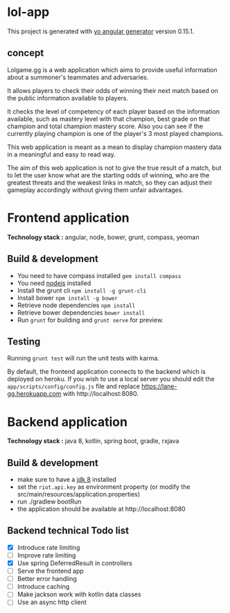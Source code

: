 # lol-app

This project is generated with [yo angular generator](https://github.com/yeoman/generator-angular)
version 0.15.1.

## concept

Lolgame.gg is a web application which aims to provide useful information about a summoner's teammates and adversaries.

It allows players to check their odds of winning their next match based on the public information available to players.

It checks the level of competency of each player based on the information available, such as mastery level with that champion, best grade on that champion and total champion mastery score. Also you can see if the currently playing champion is one of the player's 3 most played champions.

This web application is meant as a mean to display champion mastery data in a meaningful and easy to read way.

The aim of this web application is not to give the true result of a match, but to let the user know what are the starting odds of winning, who are the greatest threats and the weakest links in match, so they can adjust their gameplay accordingly without giving them unfair advantages. 

# Frontend application

**Technology stack :** angular, node, bower, grunt, compass, yeoman

## Build & development
* You need to have compass installed `gem install compass`
* You need [nodejs](https://nodejs.org/en/) installed
* Install the grunt cli `npm install -g grunt-cli`
* Install bower `npm install -g bower`
* Retrieve node dependencies `npm install`
* Retrieve bower dependencies `bower install`
* Run `grunt` for building and `grunt serve` for preview.

## Testing

Running `grunt test` will run the unit tests with karma.

By default, the frontend application connects to the backend which is deployed on heroku.
If you wish to use a local server you should edit the `app/scripts/config/config.js` file and replace https://lane-gg.herokuapp.com with http://localhost:8080.

# Backend application

**Technology stack :** java 8, kotlin, spring boot, gradle, rxjava

## Build & development
* make sure to have a [jdk 8](http://www.oracle.com/technetwork/java/javase/downloads/jdk8-downloads-2133151.html) installed
* set the `riot.api.key` as environment property (or modify the src/main/resources/application.properties)
* run ./gradlew bootRun
* the application should be available at http://localhost:8080

## Backend technical Todo list

* [x] Introduce rate limiting
* [ ] Improve rate limiting
* [x] Use spring DeferredResult in controllers
* [ ] Serve the frontend app
* [ ] Better error handling
* [ ] Introduce caching
* [ ] Make jackson work with kotlin data classes
* [ ] Use an async http client
